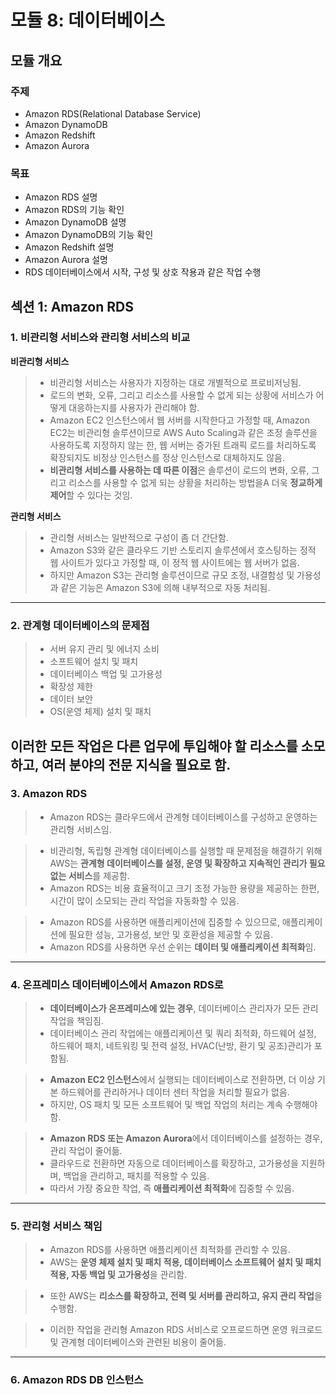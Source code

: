 # 모듈 8: 데이터베이스

## 모듈 개요

### 주제
* Amazon RDS(Relational Database Service)  
* Amazon DynamoDB  
* Amazon Redshift  
* Amazon Aurora  

### 목표
* Amazon RDS 설명  
* Amazon RDS의 기능 확인  
* Amazon DynamoDB 설명  
* Amazon DynamoDB의 기능 확인  
* Amazon Redshift 설명  
* Amazon Aurora 설명  
* RDS 데이터베이스에서 시작, 구성 및 상호 작용과 같은 작업 수행  

## 섹션 1: Amazon RDS
### 1. 비관리형 서비스와 관리형 서비스의 비교  
**비관리형 서비스**  
> * 비관리형 서비스는 사용자가 지정하는 대로 개별적으로 프로비저닝됨.  
> * 로드의 변화, 오류, 그리고 리소스를 사용할 수 없게 되는 상황에 서비스가 어떻게 대응하는지를 사용자가 관리해야 함.  
> * Amazon EC2 인스턴스에서 웹 서버를 시작한다고 가정할 때, Amazon EC2는 비관리형 솔루션이므로 AWS Auto Scaling과 같은 조정 솔루션을 사용하도록 지정하지 않는 한, 웹 서버는 증가된 트래픽 로드를 처리하도록 확장되지도 비정상 인스턴스를 정상 인스턴스로 대체하지도 않음.  
> * **비관리형 서비스를 사용하는 데 따른 이점**은 솔루션이 로드의 변화, 오류, 그리고 리소스를 사용할 수 없게 되는 상황을 처리하는 방법을A 더욱 **정교하게 제어**할 수 있다는 것임.

**관리형 서비스**  
> * 관리형 서비스는 일반적으로 구성이 좀 더 간단함.  
> * Amazon S3와 같은 클라우드 기반 스토리지 솔루션에서 호스팅하는 정적 웹 사이트가 있다고 가정할 때, 이 정적 웹 사이트에는 웹 서버가 없음.  
> * 하지만 Amazon S3는 관리형 솔루션이므로 규모 조정, 내결함성 및 가용성과 같은 기능은 Amazon S3에 의해 내부적으로 자동 처리됨.  
---
### 2. 관계형 데이터베이스의 문제점  
> * 서버 유지 관리 및 에너지 소비  
> * 소프트웨어 설치 및 패치  
> * 데이터베이스 백업 및 고가용성  
> * 확장성 제한  
> * 데이터 보안  
> * OS(운영 체제) 설치 및 패치  

**이러한 모든 작업은 다른 업무에 투입해야 할 리소스를 소모하고, 여러 분야의 전문 지식을 필요로 함.**  
---
### 3. Amazon RDS  
> * Amazon RDS는 클라우드에서 관계형 데이터베이스를 구성하고 운영하는 관리형 서비스임.  

> * 비관리형, 독립형 관계형 데이터베이스를 실행할 때 문제점을 해결하기 위해 AWS는 **관계형 데이터베이스를 설정, 운영 및 확장하고 지속적인 관리가 필요없는 서비스**를 제공함.  
> * Amazon RDS는 비용 효율적이고 크기 조정 가능한 용량을 제공하는 한편, 시간이 많이 소모되는 관리 작업을 자동화할 수 있음.  

> * Amazon RDS를 사용하면 애플리케이션에 집중할 수 있으므로, 애플리케이션에 필요한 성능, 고가용성, 보안 및 호환성을 제공할 수 있음.  
> * Amazon RDS를 사용하면 우선 순위는 **데이터 및 애플리케이션 최적화**임.  
---
### 4. 온프레미스 데이터베이스에서 Amazon RDS로  
> * **데이터베이스가 온프레미스에 있는 경우**, 데이터베이스 관리자가 모든 관리 작업을 책임짐.  
> * 데이터베이스 관리 작업에는 애플리케이션 및 쿼리 최적화, 하드웨어 설정, 하드웨어 패치, 네트워킹 및 전력 설정, HVAC(난방, 환기 및 공조)관리가 포함됨.  

> * **Amazon EC2 인스턴스**에서 실행되는 데이터베이스로 전환하면, 더 이상 기본 하드웨어를 관리하거나 데이터 센터 작업을 처리할 필요가 없음.  
> * 하지만, OS 패치 및 모든 소프트웨어 및 백업 작업의 처리는 계속 수행해야 함.  

> * **Amazon RDS 또는 Amazon Aurora**에서 데이터베이스를 설정하는 경우, 관리 작업이 줄어듦.  
> * 클라우드로 전환하면 자동으로 데이터베이스를 확장하고, 고가용성을 지원하며, 백업을 관리하고, 패치를 적용할 수 있음.  
> * 따라서 가장 중요한 작업, 즉 **애플리케이션 최적화**에 집중할 수 있음.  
---
### 5. 관리형 서비스 책임  
> * Amazon RDS를 사용하면 애플리케이션 최적화를 관리할 수 있음.  
> * AWS는 **운영 체제 설치 및 패치 적용, 데이터베이스 소프트웨어 설치 및 패치 적용, 자동 백업 및 고가용성**을 관리함.  

> * 또한 AWS는 **리소스를 확장하고, 전력 및 서버를 관리하고, 유지 관리 작업**을 수행함.  

> * 이러한 작업을 관리형 Amazon RDS 서비스로 오프로드하면 운영 워크로드 및 관계형 데이터베이스와 관련된 비용이 줄어듦.  
---
### 6. Amazon RDS DB 인스턴스  
